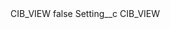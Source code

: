 <?xml version="1.0" encoding="UTF-8"?>
<CustomMetadata xmlns="http://soap.sforce.com/2006/04/metadata" xmlns:xsi="http://www.w3.org/2001/XMLSchema-instance" xmlns:xsd="http://www.w3.org/2001/XMLSchema">
    <label>CIB_VIEW</label>
    <protected>false</protected>
    <values>
        <field>Setting__c</field>
        <value xsi:type="xsd:string">CIB_VIEW</value>
    </values>
</CustomMetadata>
